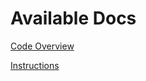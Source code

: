 # Available Docs

[Code Overview](/docs/code-overview.md)



[Instructions](/docs/instructions.md)




